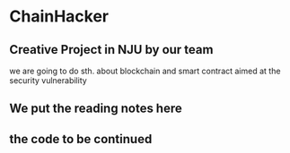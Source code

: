 # ChainHacker
## Creative Project in NJU by our team
  we are going to do sth. about blockchain and smart contract
  aimed at the security vulnerability
 ## We put the reading notes here 
 ## the code to be continued

